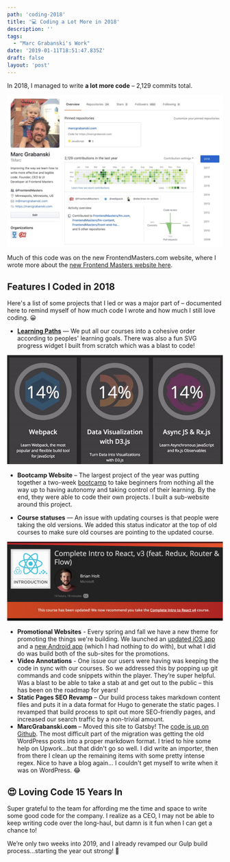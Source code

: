 ```yaml
---
path: 'coding-2018'
title: '💻 Coding a Lot More in 2018'
description: ''
tags:
  - "Marc Grabanski's Work"
date: '2019-01-11T18:51:47.835Z'
draft: false
layout: 'post'
---
```


In 2018, I managed to write **a lot more code** – 2,129 commits total.

[![Marc Grabanski's Github Profile](github-2018.jpeg)](https://github.com/1marc)

Much of this code was on the new FrontendMasters.com website, where I wrote more about the [new Frontend Masters website here](./new-frontend-masters-website).

## Features I Coded in 2018

Here's a list of some projects that I led or was a major part of – documented here to remind myself of how much code I wrote and how much I still love coding. 😀

- [**Learning Paths**](https://frontendmasters.com/learn/) — We put all our courses into a cohesive order according to peoples' learning goals. There was also a fun SVG progress widget I built from scratch which was a blast to code!

![Learning Paths](learning-paths.gif)

- **Bootcamp Website** – The largest project of the year was putting together a two-week [bootcamp](https://twitter.com/frontendmasters/status/1046765279731224576) to take beginners from nothing all the way up to having autonomy and taking control of their learning. By the end, they were able to code their own projects. I built a sub-website around this project.

- **Course statuses** — An issue with updating courses is that people were taking the old versions. We added this status indicator at the top of old courses to make sure old courses are pointing to the updated course.

![Course Statuses](statuses.png)

- **Promotional Websites** - Every spring and fall we have a new theme for promoting the things we're building. We launched an [updated iOS app](https://itunes.apple.com/us/app/frontend-masters/id1383780486?ls=1&mt=8) and a [new Android app](https://play.google.com/store/apps/details?id=in.mjg.frontendmasters.store&utm_source=frontendmasters_com&pcampaignid=MKT-Other-global-all-co-prtnr-py-PartBadge-Mar2515-1) (which I had nothing to do with), but what I did do was build both of the sub-sites for the promotions.
- **Video Annotations** - One issue our users were having was keeping the code in sync with our courses. So we addressed this by popping up git commands and code snippets within the player. They’re super helpful. Was a blast to be able to take a stab at and get out to the public – this has been on the roadmap for years!
- **Static Pages SEO Revamp** – Our build process takes markdown content files and puts it in a data format for Hugo to generate the static pages. I revamped that build process to spit out more SEO-friendly pages, and increased our search traffic by a non-trivial amount.
- **MarcGrabanski.com** – Moved this site to Gatsby! The [code is up on Github](https://github.com/1Marc/marcgrabanski.com). The most difficult part of the migration was getting the old WordPress posts into a proper markdown format. I tried to hire some help on Upwork...but that didn't go so well. I did write an importer, then from there I clean up the remaining items with some pretty intense regex. Nice to have a blog again... I couldn't get myself to write when it was on WordPress. 😂

## 😍 Loving Code 15 Years In

Super grateful to the team for affording me the time and space to write some good code for the company. I realize as a CEO, I may not be able to keep writing code over the long-haul, but damn is it fun when I can get a chance to!

We’re only two weeks into 2019, and I already revamped our Gulp build process...starting the year out strong! 💪
